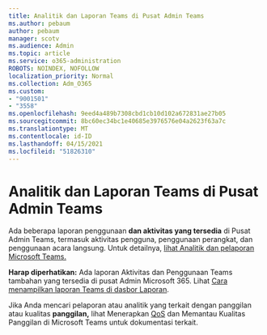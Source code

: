 ```yaml
---
title: Analitik dan Laporan Teams di Pusat Admin Teams
ms.author: pebaum
author: pebaum
manager: scotv
ms.audience: Admin
ms.topic: article
ms.service: o365-administration
ROBOTS: NOINDEX, NOFOLLOW
localization_priority: Normal
ms.collection: Adm_O365
ms.custom:
- "9001501"
- "3558"
ms.openlocfilehash: 9eed4a489b7308cbd1cb10d102a672831ae27b05
ms.sourcegitcommit: 8bc60ec34bc1e40685e3976576e04a2623f63a7c
ms.translationtype: MT
ms.contentlocale: id-ID
ms.lasthandoff: 04/15/2021
ms.locfileid: "51826310"
---
```

# <a name="teams-analytics-and-reports-in-the-teams-admin-center"></a>Analitik dan Laporan Teams di Pusat Admin Teams

Ada beberapa laporan penggunaan **dan aktivitas yang tersedia** di Pusat Admin Teams, termasuk aktivitas pengguna, penggunaan perangkat, dan penggunaan acara langsung. Untuk detailnya, [lihat Analitik dan pelaporan Microsoft Teams.](https://docs.microsoft.com/microsoftteams/teams-analytics-and-reports/teams-reporting-reference)

**Harap diperhatikan:** Ada laporan Aktivitas dan Penggunaan Teams tambahan yang tersedia di pusat Admin Microsoft 365. Lihat [Cara menampilkan laporan Teams di dasbor Laporan](https://docs.microsoft.com/microsoftteams/teams-activity-reports#how-to-view-the-teams-reports-in-the-reports-dashboard).

Jika Anda mencari pelaporan atau analitik  yang terkait dengan panggilan atau kualitas **panggilan,** lihat Menerapkan [QoS](https://docs.microsoft.com/microsoftteams/monitor-call-quality-qos) dan Memantau Kualitas Panggilan di Microsoft Teams untuk dokumentasi terkait.


